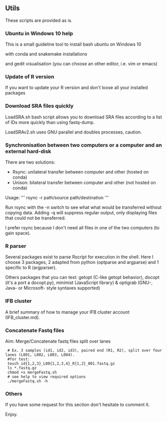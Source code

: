## Utils
These scripts are provided as is.


### Ubuntu in Windows 10 help

This is a small guideline tool to install bash ubuntu on Windows 10

with conda and snakemake installations

and gedit visualisation (you can choose an other editor, i.e. vim or emacs)


### Update of R version

If you want to update your R version and don't loose all your installed packages


### Download SRA files quickly

LoadSRA.sh bash script allows you to download SRA files according to a list of 
IDs more quickly than using fastq-dump.

LoadSRAv2.sh uses GNU parallel and doubles processes, caution.


### Synchronisation between two computers or a computer and an external hard-disk

There are two solutions:
- Rsync: unilateral transfer between computer and other (hosted on conda)
- Unison: bilateral transfer between computer and other (not hosted on conda)

Usage: ''' rsync -r path/source path/destination '''

Run rsync with the -n switch to see what what would be transferred without copying data. 
Adding -q will suppress regular output, only displaying files that could not be transferred.

I prefer rsync because I don't need all files in one of the two computers (to gain space).


### R parser

Several packages exist to parse Rscript for execution in the shell.
Here I choose 3 packages, 2 adapted from python (optparse and argparse) and 1 specific to R (argparser).

Others packages that you can test: getopt (C-like getopt behavior), docopt (it's a port a docopt.py), minimist (JavaScript library) & optigrab (GNU-, Java- or Microsoft- style syntaxes supported)


### IFB cluster

A brief summary of how to manage your IFB cluster account (IFB_cluster.md).

### Concatenate Fastq files

Aim: Merge/Concatenate fastq files split over lanes

```shell
 # Ex. 3 samples (id1, id2, id3), paired end (R1, R2), split over four lanes (L001, L002, L003, L004).
 #for test: 
 touch id{1,2,3}_L00{1,2,3,4}_R{1,2}_001.fastq.gz
 ls *.fastq.gz
 chmod +x mergeFastq.sh
 # see help to view required options
 ./mergeFastq.sh -h
```

### Others

If you have some request for this section don't hesitate to comment it.

Enjoy.
